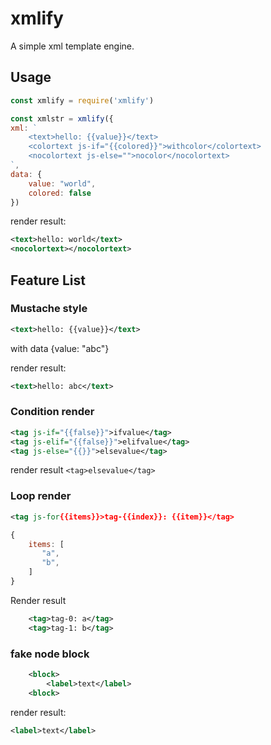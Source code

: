 # xmlify

A simple xml template engine.


## Usage

```javascript
const xmlify = require('xmlify')

const xmlstr = xmlify({
xml: `
    <text>hello: {{value}}</text>
    <colortext js-if="{{colored}}">withcolor</colortext>
    <nocolortext js-else="">nocolor</nocolortext>
`,
data: {
    value: "world",
    colored: false
})
```
render result:
```xml
<text>hello: world</text>
<nocolortext></nocolortext>
```

## Feature List

### Mustache style
```xml
<text>hello: {{value}}</text>
```
with data {value: "abc"}

render result:
```xml
<text>hello: abc</text>
```

### Condition render
```xml
<tag js-if="{{false}}">ifvalue</tag>
<tag js-elif="{{false}}">elifvalue</tag>
<tag js-else="{{}}">elsevalue</tag>
```

render result `<tag>elsevalue</tag>`

### Loop render
```xml
<tag js-for{{items}}>tag-{{index}}: {{item}}</tag>
```
```javascript
{
    items: [
       "a",
       "b",
    ]
}
```

Render result
```xml
    <tag>tag-0: a</tag>
    <tag>tag-1: b</tag>
```

### fake node block
```xml
    <block>
        <label>text</label>
    <block>
```
render result:
```xml
<label>text</label>
```

